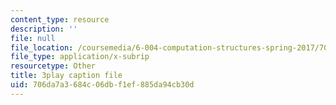 ```yaml
---
content_type: resource
description: ''
file: null
file_location: /coursemedia/6-004-computation-structures-spring-2017/706da7a3684c06dbf1ef885da94cb30d_hmPiuS0PqCs.srt
file_type: application/x-subrip
resourcetype: Other
title: 3play caption file
uid: 706da7a3-684c-06db-f1ef-885da94cb30d
---
```

